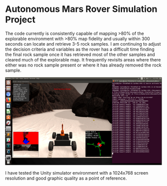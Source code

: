 [//]: # (Image References)
[image1]: ./RecordRunTrial.png

# Autonomous Mars Rover Simulation Project

The code currently is consistently capable of mapping >80% of the explorable environment with >80% map fidelity and usually within 300 seconds can locate and retrieve 3-5 rock samples. I am continuing to adjust the decision criteria and variables as the rover has a difficult time finding the final rock sample once it has retrieved most of the other samples and cleared much of the explorable map. It frequently revisits areas where there either was no rock sample present or where it has already removed the rock sample.

![alt text][image1]


I have tested the Unity simulator environment with a 1024x768 screen resolution and good graphic quality as a point of reference.
